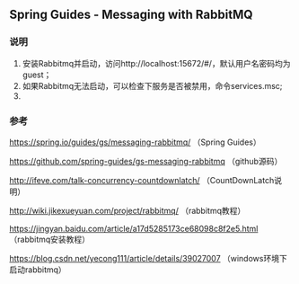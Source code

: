 ## Spring Guides - Messaging with RabbitMQ

### 说明

1. 安装Rabbitmq并启动，访问http://localhost:15672/#/，默认用户名密码均为guest；
2. 如果Rabbitmq无法启动，可以检查下服务是否被禁用，命令services.msc;
3. 

### 参考

https://spring.io/guides/gs/messaging-rabbitmq/ （Spring Guides）

https://github.com/spring-guides/gs-messaging-rabbitmq （github源码）

http://ifeve.com/talk-concurrency-countdownlatch/ （CountDownLatch说明）

http://wiki.jikexueyuan.com/project/rabbitmq/ （rabbitmq教程）

https://jingyan.baidu.com/article/a17d5285173ce68098c8f2e5.html （rabbitmq安装教程）

https://blog.csdn.net/yecong111/article/details/39027007 （windows环境下启动rabbitmq）